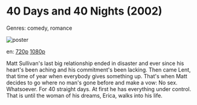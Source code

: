 # 40 Days and 40 Nights (2002)

Genres: comedy, romance

![poster](http://image.tmdb.org/t/p/w500/bIyZfvT4kwfR6pus69kpbQKIokJ.jpg)

en:
  [720p](magnet:?xt=urn:btih:FF0CC1F15E2AF783538A7A3B026E9DE0CAD0616D&tr=udp://glotorrents.pw:6969/announce&tr=udp://tracker.opentrackr.org:1337/announce&tr=udp://torrent.gresille.org:80/announce&tr=udp://tracker.openbittorrent.com:80&tr=udp://tracker.coppersurfer.tk:6969&tr=udp://tracker.leechers-paradise.org:6969&tr=udp://p4p.arenabg.ch:1337&tr=udp://tracker.internetwarriors.net:1337)
  [1080p](magnet:?xt=urn:btih:42E244A01A23AADEFB7887D8CDE8C21510B8CB15&tr=udp://glotorrents.pw:6969/announce&tr=udp://tracker.opentrackr.org:1337/announce&tr=udp://torrent.gresille.org:80/announce&tr=udp://tracker.openbittorrent.com:80&tr=udp://tracker.coppersurfer.tk:6969&tr=udp://tracker.leechers-paradise.org:6969&tr=udp://p4p.arenabg.ch:1337&tr=udp://tracker.internetwarriors.net:1337)
  


Matt Sullivan's last big relationship ended in disaster and ever since his heart's been aching and his commitment's been lacking. Then came Lent, that time of year when everybody gives something up. That's when Matt decides to go where no man's gone before and make a vow: No sex. Whatsoever. For 40 straight days. At first he has everything under control. That is until the woman of his dreams, Erica, walks into his life.
